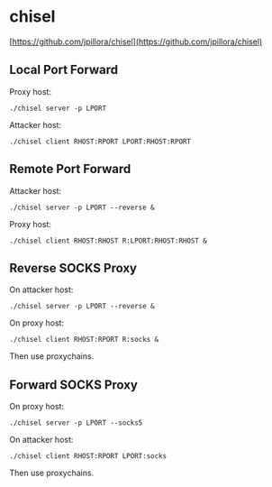 # chisel

[https://github.com/jpillora/chisel](https://github.com/jpillora/chisel)

## Local Port Forward

Proxy host:
```
./chisel server -p LPORT
```

Attacker host:
```
./chisel client RHOST:RPORT LPORT:RHOST:RPORT
```

## Remote Port Forward

Attacker host:
```
./chisel server -p LPORT --reverse &
```

Proxy host:
```
./chisel client RHOST:RHOST R:LPORT:RHOST:RHOST &
```

## Reverse SOCKS Proxy

On attacker host:
```
./chisel server -p LPORT --reverse &
```

On proxy host:
```
./chisel client RHOST:RPORT R:socks &
```

Then use proxychains.

## Forward SOCKS Proxy

On proxy host:
```
./chisel server -p LPORT --socks5
```

On attacker host:
```
./chisel client RHOST:RPORT LPORT:socks
```

Then use proxychains.
